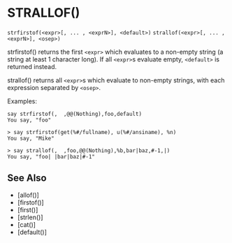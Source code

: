 # STRALLOF()
`strfirstof(<expr>[, ... , <exprN>], <default>)`
`strallof(<expr>[, ... , <exprN>], <osep>)`

  strfirstof() returns the first `<expr>` which evaluates to a non-empty string (a string at least 1 character long). If all `<expr>`s evaluate empty, `<default>` is returned instead.

  strallof() returns all `<expr>`s which evaluate to non-empty strings, with each expression separated by `<osep>`.

  Examples:
```
say strfirstof(,  ,@@(Nothing),foo,default)
You say, "foo"
```

    > say strfirstof(get(%#/fullname), u(%#/ansiname), %n)
    You say, "Mike"

    > say strallof(,  ,foo,@@(Nothing),%b,bar|baz,#-1,|)
    You say, "foo| |bar|baz|#-1"


## See Also
- [allof()]
- [firstof()]
- [first()]
- [strlen()]
- [cat()]
- [default()]

